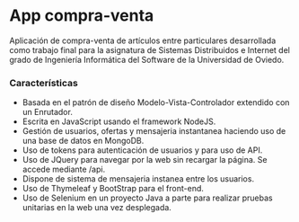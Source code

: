 # App compra-venta
Aplicación de compra-venta de artículos entre particulares desarrollada como trabajo final para la asignatura de Sistemas Distribuidos e Internet del grado de Ingeniería Informática del Software de la Universidad de Oviedo.

### Características
- Basada en el patrón de diseño Modelo-Vista-Controlador extendido con un Enrutador.
- Escrita en JavaScript usando el framework NodeJS.
- Gestión de usuarios, ofertas y mensajeria instantanea haciendo uso de una base de datos en MongoDB.
- Uso de tokens para autenticación de usuarios y para uso de API.
- Uso de JQuery para navegar por la web sin recargar la página. Se accede mediante /api.
- Dispone de sistema de mensajeria instanea entre los usuarios.
- Uso de Thymeleaf y BootStrap para el front-end.
- Uso de Selenium en un proyecto Java a parte para realizar pruebas unitarias en la web una vez desplegada.
